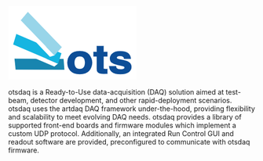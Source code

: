 ![otsdaq](https://github.com/art-daq/otsdaq/blob/develop/doc/logo.png)

otsdaq is a Ready-to-Use data-acquisition (DAQ) solution aimed at test-beam, detector development, and other rapid-deployment scenarios. otsdaq uses the artdaq DAQ framework under-the-hood, providing flexibility and scalability to meet evolving DAQ needs. 
otsdaq provides a library of supported front-end boards and firmware modules which implement a custom UDP protocol. Additionally, an integrated Run Control GUI and readout software are provided, preconfigured to communicate with otsdaq firmware. 
